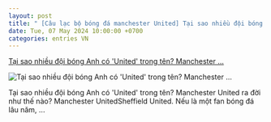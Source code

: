 ```yaml
---
layout: post
title: " [Câu lạc bộ bóng đá manchester United] Tại sao nhiều đội bóng Anh có 'United' trong tên? Manchester ..."
date: Tue, 07 May 2024 10:00:00 +0700
categories: entries VN
---
```

[Tại sao nhiều đội bóng Anh có 'United' trong tên? Manchester ...](https://www.goal.com/vn/list/tai-sao-nhieu-doi-bong-anh-co-united-trong-ten-manchester-united-ra-doi-nhu-the-nao/blt147fe4ddecba8db0)

![Tại sao nhiều đội bóng Anh có 'United' trong tên? Manchester ...](https://assets.goal.com/images/v3/blt9d6049d253efdce4/GOAL_-_Blank_WEB_-_Facebook_-_2024-04-07T170338.128.jpg)

Tại sao nhiều đội bóng Anh có 'United' trong tên? Manchester United ra đời như thế nào? Manchester UnitedSheffield United. Nếu là một fan bóng đá lâu năm, ...

